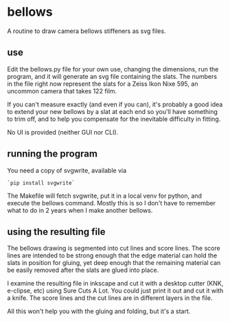 # bellows
A routine to draw camera bellows stiffeners as svg files.

## use
Edit the bellows.py file for your own use, changing the
dimensions, run the program, and it will generate an svg file
containing the slats. The numbers in the file right now represent
the slats for a Zeiss Ikon Nixe 595, an uncommon camera that takes 122 film.

If you can't measure exactly (and even if you can), it's probably a good
idea to extend your new bellows by a slat at each end so you'll have something
to trim off, and to help you compensate for the inevitable difficulty in fitting.

No UI is provided (neither GUI nor CLI).

## running the program
You need a copy of svgwrite, available via

	`pip install svgwrite`
	
The Makefile will fetch svgwrite, put it in a local venv for python,
and execute the bellows command. Mostly this is so I don't have to 
remember what to do in 2 years when I make another bellows.

## using the resulting file
The bellows drawing is segmented into cut lines and score lines.
The score lines are intended to be strong enough that the edge
material can hold the slats in position for gluing, yet deep enough that 
the remaining material can be easily removed after the slats are glued into place.

I examine the resulting file in inkscape and cut it with a desktop cutter
(KNK,  e-clipse, etc) using Sure Cuts A Lot. You could just print it out and cut
it with a knife. The score lines and the cut lines are in different layers in the 
file. 

All this won't help you with the gluing and folding, but it's a start.
